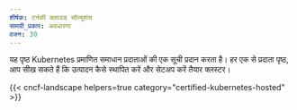 ```yaml
---
शीर्षक: टर्नकी क्लाउड सॉल्यूशंस
सामग्री_प्रकार: अवधारणा
वजन: 30
---
```

<!-- overview -->

यह पृष्ठ Kubernetes प्रमाणित समाधान प्रदाताओं की एक सूची प्रदान करता है। हर एक से
प्रदाता पृष्ठ, आप सीख सकते हैं कि उत्पादन कैसे स्थापित करें और सेटअप करें
तैयार क्लस्टर।

<!-- body -->

{{< cncf-landscape helpers=true category="certified-kubernetes-hosted" >}}